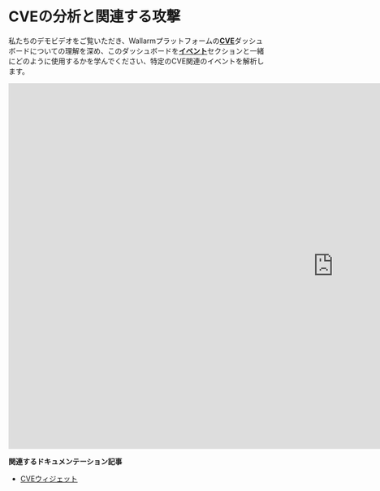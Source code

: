 # CVEの分析と関連する攻撃

私たちのデモビデオをご覧いただき、Wallarmプラットフォームの[**CVE**](../user-guides/dashboards/threat-prevention.md#cves)ダッシュボードについての理解を深め、このダッシュボードを[**イベント**](../user-guides/events/check-attack.md)セクションと一緒にどのように使用するかを学んでください、特定のCVE関連のイベントを解析します。

<!-- ## ダッシュボード上で検出されたイベントの統計を見る

<div class="video-wrapper">
  <iframe width="1280" height="720" src="https://www.youtube.com/embed/6KBn59aGFxQ" frameborder="0" allow="accelerometer; autoplay; encrypted-media; gyroscope; picture-in-picture" allowfullscreen></iframe>
</div>

**関連するドキュメンテーション記事**

* [脅威防止ダッシュボード](../user-guides/dashboards/threat-prevention.md)

## イベントのタイプ概要

<div class="video-wrapper">
  <iframe width="1280" height="720" src="https://www.youtube.com/embed/rhigX3DEoZ8" frameborder="0" allow="accelerometer; autoplay; encrypted-media; gyroscope; picture-in-picture" allowfullscreen></iframe>
</div>

**関連するドキュメンテーション記事**

* [Wallarmコンソールでのイベント確認](../user-guides/events/check-attack.md)
* [フィルタリングノードによって検出された攻撃の分析](../user-guides/events/analyze-attack.md)
* [フィルタリングノードにより検出された脆弱性の分析](../user-guides/vulnerabilities.md)

## フィルタリングノードによって検出された攻撃の分析

<div class="video-wrapper">
  <iframe width="1280" height="720" src="https://www.youtube.com/embed/spD3BnI6fq4" frameborder="0" allow="accelerometer; autoplay; encrypted-media; gyroscope; picture-in-picture" allowfullscreen></iframe>
</div>

----------

<div class="video-wrapper">
  <iframe width="1280" height="720" src="https://www.youtube.com/embed/PWyDrQTfN0Y" frameborder="0" allow="accelerometer; autoplay; encrypted-media; gyroscope; picture-in-picture" allowfullscreen></iframe>
</div>

**関連するドキュメンテーション記事**

* [Wallarmコンソールでのイベント確認](../user-guides/events/check-attack.md)
* [フィルタリングノードによって検出された攻撃の分析](../user-guides/events/analyze-attack.md)
* [フィルタリングノードにより検出された脆弱性の分析](../user-guides/vulnerabilities.md) -->

<div class="video-wrapper">
  <iframe width="1280" height="720" src="https://www.youtube.com/embed/74s1_X_rhp0" frameborder="0" allow="accelerometer; autoplay; encrypted-media; gyroscope; picture-in-picture" allowfullscreen></iframe>
</div>

**関連するドキュメンテーション記事**

* [CVEウィジェット](../user-guides/dashboards/threat-prevention.md#cves)